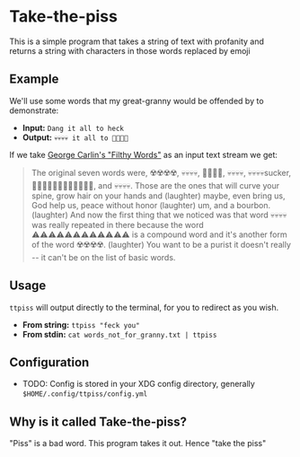 # Take-the-piss

This is a simple program that takes a string of text with profanity and returns a string with characters in those words replaced by emoji

## Example

We'll use some words that my great-granny would be offended by to demonstrate:

- **Input:** `Dang it all to heck`
- **Output:** `💀💀💀💀 it all to 🤯🤯🤯🤯`

If we take [George Carlin's "Filthy Words"](https://katherinephelps.com/wp-content/uploads/2013/05/filthy-words-transcript.pdf) as an input text stream we get:

> The original seven words were, ☢️☢️☢️☢️, 💀💀💀💀, 🚫🚫🚫🚫, 💀💀💀💀, 💀💀💀💀sucker, 🤯🤯🤯🤯🤯🤯🤯🤯🤯🤯🤯🤯, and 💀💀💀💀. Those are the ones that will curve your spine, grow hair on your hands and (laughter) maybe, even bring us, God help us, peace without honor (laughter) um, and a bourbon. (laughter) And now the first thing that we noticed was that word 💀💀💀💀 was really repeated in there because the word ⚠️⚠️⚠️⚠️⚠️⚠️⚠️⚠️⚠️⚠️⚠️⚠️ is a compound word and it's another form of the word ☢️☢️☢️☢️. (laughter) You want to be a purist it doesn't really -- it can't be on the list of basic words.

## Usage

`ttpiss` will output directly to the terminal, for you to redirect as you wish.

- **From string:** `ttpiss "feck you"`
- **From stdin:** `cat words_not_for_granny.txt | ttpiss`

## Configuration

- TODO: Config is stored in your XDG config directory, generally `$HOME/.config/ttpiss/config.yml`

## Why is it called Take-the-piss?

"Piss" is a bad word. This program takes it out. Hence "take the piss"
